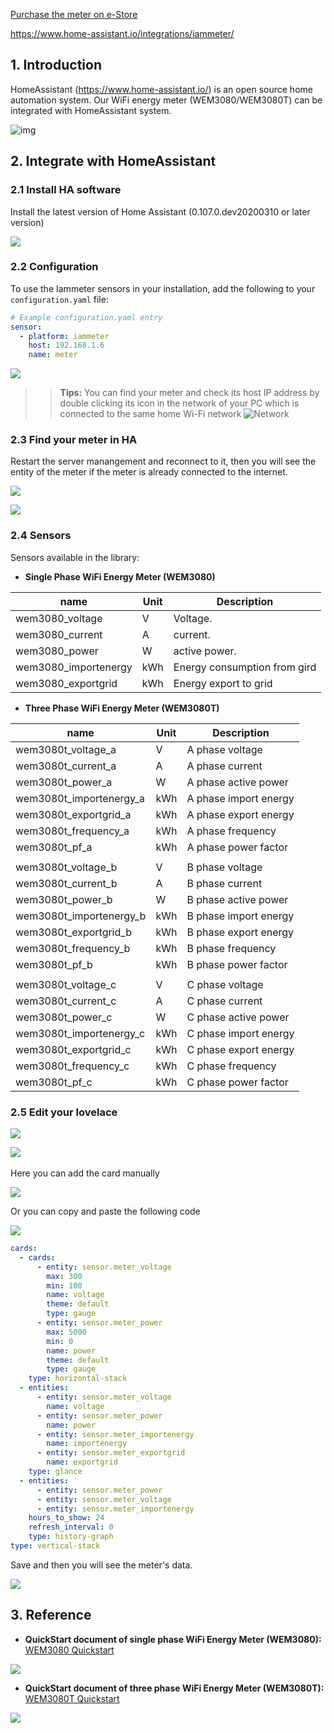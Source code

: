 [Purchase the meter on e-Store](https://devicebit-iot.aliexpress.com/)

https://www.home-assistant.io/integrations/iammeter/

## 1. Introduction

HomeAssistant (https://www.home-assistant.io/) is an open source home automation system. Our WiFi energy meter (WEM3080/WEM3080T) can be integrated with HomeAssistant system. 

![img](https://leweidoc.oss-cn-hangzhou.aliyuncs.com/lewei50/img/iammeter-ha-20200312-1.jpg)            


## 2. Integrate with HomeAssistant

### 2.1 Install HA software
Install the latest version of Home Assistant (0.107.0.dev20200310 or later version)

![](https://leweidoc.oss-cn-hangzhou.aliyuncs.com/lewei50/img/iammeter-ha-20200312-2.jpg)
       

### 2.2  Configuration

To use the Iammeter sensors in your installation, add the following to your `configuration.yaml` file:

   ```yaml
   # Example configuration.yaml entry
   sensor:
     - platform: iammeter
       host: 192.168.1.6
       name: meter
   ```
![](https://leweidoc.oss-cn-hangzhou.aliyuncs.com/lewei50/img/iammeter-ha-20200312-3.jpg)

>> **Tips:** You can find your meter and check its host IP address by double clicking its icon in the network of your PC which is connected to the same home Wi-Fi network
![Network](https://leweidoc.oss-cn-hangzhou.aliyuncs.com/lewei50/img/iammeter-31-20190809-L5.jpg)
    
### 2.3 Find your meter in HA 
Restart the server manangement and reconnect to it, then you will see the entity of the meter if the meter is already connected to the internet.

![](https://leweidoc.oss-cn-hangzhou.aliyuncs.com/lewei50/img/iammeter-ha-20200312-4.jpg)       

![](https://leweidoc.oss-cn-hangzhou.aliyuncs.com/lewei50/img/iammeter-ha-20200312-5.jpg)

  ### 2.4 Sensors

   Sensors available in the library:

   - **Single Phase WiFi Energy Meter (WEM3080)**

   | name                 | Unit | Description                  |
   | -------------------- | ---- | ---------------------------- |
   | wem3080_voltage      | V    | Voltage.                     |
   | wem3080_current      | A    | current.                     |
   | wem3080_power        | W    | active power.                |
   | wem3080_importenergy | kWh  | Energy consumption from gird |
   | wem3080_exportgrid   | kWh  | Energy export to grid        |

   - **Three Phase WiFi Energy Meter (WEM3080T)**

   | name                    | Unit | Description           |
   | ----------------------- | ---- | --------------------- |
   | wem3080t_voltage_a      | V    | A phase voltage       |
   | wem3080t_current_a      | A    | A phase current       |
   | wem3080t_power_a        | W    | A phase active power  |
   | wem3080t_importenergy_a | kWh  | A phase import energy |
   | wem3080t_exportgrid_a   | kWh  | A phase export energy |
   | wem3080t_frequency_a    | kWh  | A phase frequency     |
   | wem3080t_pf_a           | kWh  | A phase power factor  |
   |                         |      |                       |
   | wem3080t_voltage_b      | V    | B phase voltage       |
   | wem3080t_current_b      | A    | B phase current       |
   | wem3080t_power_b        | W    | B phase active power  |
   | wem3080t_importenergy_b | kWh  | B phase import energy |
   | wem3080t_exportgrid_b   | kWh  | B phase export energy |
   | wem3080t_frequency_b    | kWh  | B phase frequency     |
   | wem3080t_pf_b           | kWh  | B phase power factor  |
   |                         |      |                       |
   | wem3080t_voltage_c      | V    | C phase voltage       |
   | wem3080t_current_c      | A    | C phase current       |
   | wem3080t_power_c        | W    | C phase active power  |
   | wem3080t_importenergy_c | kWh  | C phase import energy |
   | wem3080t_exportgrid_c   | kWh  | C phase export energy |
   | wem3080t_frequency_c    | kWh  | C phase frequency     |
   | wem3080t_pf_c           | kWh  | C phase power factor  |

### 2.5 Edit your lovelace

![](https://leweidoc.oss-cn-hangzhou.aliyuncs.com/lewei50/img/iammeter-ha-20200312-6.jpg)       

![](https://leweidoc.oss-cn-hangzhou.aliyuncs.com/lewei50/img/iammeter-ha-20200312-7.jpg)
   ​           

  Here you can add the card manually

![](https://leweidoc.oss-cn-hangzhou.aliyuncs.com/lewei50/img/iammeter-ha-20200312-8.jpg)       
  
Or you can copy and paste the following code

![](https://leweidoc.oss-cn-hangzhou.aliyuncs.com/lewei50/img/iammeter-ha-20200312-9.jpg)        

   ```yaml
   cards:
     - cards:
         - entity: sensor.meter_voltage
           max: 300
           min: 100
           name: voltage
           theme: default
           type: gauge
         - entity: sensor.meter_power
           max: 5000
           min: 0
           name: power
           theme: default
           type: gauge
       type: horizontal-stack
     - entities:
         - entity: sensor.meter_voltage
           name: voltage
         - entity: sensor.meter_power
           name: power
         - entity: sensor.meter_importenergy
           name: importenergy
         - entity: sensor.meter_exportgrid
           name: exportgrid
       type: glance
     - entities:
         - entity: sensor.meter_power
         - entity: sensor.meter_voltage
         - entity: sensor.meter_importenergy
       hours_to_show: 24
       refresh_interval: 0
       type: history-graph
   type: vertical-stack
   ```
Save and then you will see the meter's data.

![](https://leweidoc.oss-cn-hangzhou.aliyuncs.com/lewei50/img/iammeter-ha-20200312-10.jpg)
     
## 3. Reference

- **QuickStart document  of single phase WiFi Energy Meter (WEM3080):** [WEM3080 Quickstart](https://www.iammeter.com/doc/iammeter/wem3080-quickstart.html)

![](https://leweidoc.oss-cn-hangzhou.aliyuncs.com/lewei50/img/WEM3080.png)

- **QuickStart document  of three phase WiFi Energy Meter (WEM3080T):** [WEM3080T Quickstart](https://www.iammeter.com/doc/iammeter/wem3080t-quickstart.html)

![](https://leweidoc.oss-cn-hangzhou.aliyuncs.com/lewei50/img/WEM3080T.jpg)



